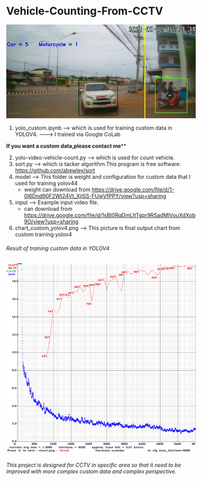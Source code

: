 # Vehicle-Counting-From-CCTV
![alt text](https://github.com/jteerani/Vehicle-Counting-From-CCTV/blob/main/output_1.png)

1. yolo_custom.ipynb --> which is used for training custom data in YOLOV4.
		                ---> I trained via Google CoLab  
			
  ******If you want a custom data,please contact me********
  
2. yolo-video-vehicle-count.py --> which is used for count vehicle.
3. sort.py --> which is tacker algorithm.This program is free software: https://github.com/abewley/sort
5. model --> This folder is weight and configuration for custom data that I used for training yolov44
	- weight can download from https://drive.google.com/file/d/1-0I6Dnd90F2Wt24Vt_XjlSS-FUwVfPPY/view?usp=sharing
7. input --> Example input video file.
	- can download from https://drive.google.com/file/d/1sBI0RqDmLltTgpr9RSadMlVouXdXob9O/view?usp=sharing
9. chart_custom_yolov4.png --> This picture is final output chart from custom training yolov4  

###### Result of training custom data in YOLOV4
![alt text](https://github.com/jteerani/Vehicle-Counting-From-CCTV/blob/main/chart_custom_yolov4.png)


###### This project is designed for CCTV in specific area so that it need to be improved with more complex custom data and complex perspective.
